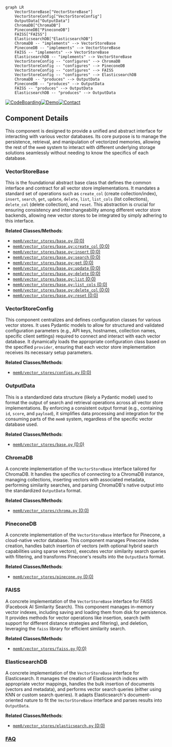 ```mermaid
graph LR
    VectorStoreBase["VectorStoreBase"]
    VectorStoreConfig["VectorStoreConfig"]
    OutputData["OutputData"]
    ChromaDB["ChromaDB"]
    PineconeDB["PineconeDB"]
    FAISS["FAISS"]
    ElasticsearchDB["ElasticsearchDB"]
    ChromaDB -- "implements" --> VectorStoreBase
    PineconeDB -- "implements" --> VectorStoreBase
    FAISS -- "implements" --> VectorStoreBase
    ElasticsearchDB -- "implements" --> VectorStoreBase
    VectorStoreConfig -- "configures" --> ChromaDB
    VectorStoreConfig -- "configures" --> PineconeDB
    VectorStoreConfig -- "configures" --> FAISS
    VectorStoreConfig -- "configures" --> ElasticsearchDB
    ChromaDB -- "produces" --> OutputData
    PineconeDB -- "produces" --> OutputData
    FAISS -- "produces" --> OutputData
    ElasticsearchDB -- "produces" --> OutputData
```
[![CodeBoarding](https://img.shields.io/badge/Generated%20by-CodeBoarding-9cf?style=flat-square)](https://github.com/CodeBoarding/GeneratedOnBoardings)[![Demo](https://img.shields.io/badge/Try%20our-Demo-blue?style=flat-square)](https://www.codeboarding.org/demo)[![Contact](https://img.shields.io/badge/Contact%20us%20-%20contact@codeboarding.org-lightgrey?style=flat-square)](mailto:contact@codeboarding.org)

## Component Details

This component is designed to provide a unified and abstract interface for interacting with various vector databases. Its core purpose is to manage the persistence, retrieval, and manipulation of vectorized memories, allowing the rest of the `mem0` system to interact with different underlying storage solutions seamlessly without needing to know the specifics of each database.

### VectorStoreBase
This is the foundational abstract base class that defines the common interface and contract for all vector store implementations. It mandates a standard set of operations such as `create_col` (create collection/index), `insert`, `search`, `get`, `update`, `delete`, `list`, `list_cols` (list collections), `delete_col` (delete collection), and `reset`. This abstraction is crucial for ensuring consistency and interchangeability among different vector store backends, allowing new vector stores to be integrated by simply adhering to this interface.


**Related Classes/Methods**:

- <a href="https://github.com/mem0ai/mem0/blob/master/mem0/vector_stores/base.py#L0-L0" target="_blank" rel="noopener noreferrer">`mem0/vector_stores/base.py` (0:0)</a>
- <a href="https://github.com/mem0ai/mem0/blob/master/mem0/vector_stores/base.py#L0-L0" target="_blank" rel="noopener noreferrer">`mem0/vector_stores/base.py:create_col` (0:0)</a>
- <a href="https://github.com/mem0ai/mem0/blob/master/mem0/vector_stores/base.py#L0-L0" target="_blank" rel="noopener noreferrer">`mem0/vector_stores/base.py:insert` (0:0)</a>
- <a href="https://github.com/mem0ai/mem0/blob/master/mem0/vector_stores/base.py#L0-L0" target="_blank" rel="noopener noreferrer">`mem0/vector_stores/base.py:search` (0:0)</a>
- <a href="https://github.com/mem0ai/mem0/blob/master/mem0/vector_stores/base.py#L0-L0" target="_blank" rel="noopener noreferrer">`mem0/vector_stores/base.py:get` (0:0)</a>
- <a href="https://github.com/mem0ai/mem0/blob/master/mem0/vector_stores/base.py#L0-L0" target="_blank" rel="noopener noreferrer">`mem0/vector_stores/base.py:update` (0:0)</a>
- <a href="https://github.com/mem0ai/mem0/blob/master/mem0/vector_stores/base.py#L0-L0" target="_blank" rel="noopener noreferrer">`mem0/vector_stores/base.py:delete` (0:0)</a>
- <a href="https://github.com/mem0ai/mem0/blob/master/mem0/vector_stores/base.py#L0-L0" target="_blank" rel="noopener noreferrer">`mem0/vector_stores/base.py:list` (0:0)</a>
- <a href="https://github.com/mem0ai/mem0/blob/master/mem0/vector_stores/base.py#L0-L0" target="_blank" rel="noopener noreferrer">`mem0/vector_stores/base.py:list_cols` (0:0)</a>
- <a href="https://github.com/mem0ai/mem0/blob/master/mem0/vector_stores/base.py#L0-L0" target="_blank" rel="noopener noreferrer">`mem0/vector_stores/base.py:delete_col` (0:0)</a>
- <a href="https://github.com/mem0ai/mem0/blob/master/mem0/vector_stores/base.py#L0-L0" target="_blank" rel="noopener noreferrer">`mem0/vector_stores/base.py:reset` (0:0)</a>


### VectorStoreConfig
This component centralizes and defines configuration classes for various vector stores. It uses Pydantic models to allow for structured and validated configuration parameters (e.g., API keys, hostnames, collection names, specific client settings) required to connect and interact with each vector database. It dynamically loads the appropriate configuration class based on the specified `provider`, ensuring that each vector store implementation receives its necessary setup parameters.


**Related Classes/Methods**:

- <a href="https://github.com/mem0ai/mem0/blob/master/mem0/vector_stores/configs.py#L0-L0" target="_blank" rel="noopener noreferrer">`mem0/vector_stores/configs.py` (0:0)</a>


### OutputData
This is a standardized data structure (likely a Pydantic model) used to format the output of search and retrieval operations across all vector store implementations. By enforcing a consistent output format (e.g., containing `id`, `score`, and `payload`), it simplifies data processing and integration for the consuming parts of the `mem0` system, regardless of the specific vector database used.


**Related Classes/Methods**:

- <a href="https://github.com/mem0ai/mem0/blob/master/mem0/vector_stores/base.py#L0-L0" target="_blank" rel="noopener noreferrer">`mem0/vector_stores/base.py` (0:0)</a>


### ChromaDB
A concrete implementation of the `VectorStoreBase` interface tailored for ChromaDB. It handles the specifics of connecting to a ChromaDB instance, managing collections, inserting vectors with associated metadata, performing similarity searches, and parsing ChromaDB's native output into the standardized `OutputData` format.


**Related Classes/Methods**:

- <a href="https://github.com/mem0ai/mem0/blob/master/mem0/vector_stores/chroma.py#L0-L0" target="_blank" rel="noopener noreferrer">`mem0/vector_stores/chroma.py` (0:0)</a>


### PineconeDB
A concrete implementation of the `VectorStoreBase` interface for Pinecone, a cloud-native vector database. This component manages Pinecone index creation, handles batch insertion of vectors (with optional hybrid search capabilities using sparse vectors), executes vector similarity search queries with filtering, and transforms Pinecone's results into the `OutputData` format.


**Related Classes/Methods**:

- <a href="https://github.com/mem0ai/mem0/blob/master/mem0/vector_stores/pinecone.py#L0-L0" target="_blank" rel="noopener noreferrer">`mem0/vector_stores/pinecone.py` (0:0)</a>


### FAISS
A concrete implementation of the `VectorStoreBase` interface for FAISS (Facebook AI Similarity Search). This component manages in-memory vector indexes, including saving and loading them from disk for persistence. It provides methods for vector operations like insertion, search (with support for different distance strategies and filtering), and deletion, leveraging the `faiss` library for efficient similarity search.


**Related Classes/Methods**:

- <a href="https://github.com/mem0ai/mem0/blob/master/mem0/vector_stores/faiss.py#L0-L0" target="_blank" rel="noopener noreferrer">`mem0/vector_stores/faiss.py` (0:0)</a>


### ElasticsearchDB
A concrete implementation of the `VectorStoreBase` interface for Elasticsearch. It manages the creation of Elasticsearch indices with appropriate vector mappings, handles the bulk insertion of documents (vectors and metadata), and performs vector search queries (either using KNN or custom search queries). It adapts Elasticsearch's document-oriented nature to fit the `VectorStoreBase` interface and parses results into `OutputData`.


**Related Classes/Methods**:

- <a href="https://github.com/mem0ai/mem0/blob/master/mem0/vector_stores/elasticsearch.py#L0-L0" target="_blank" rel="noopener noreferrer">`mem0/vector_stores/elasticsearch.py` (0:0)</a>




### [FAQ](https://github.com/CodeBoarding/GeneratedOnBoardings/tree/main?tab=readme-ov-file#faq)